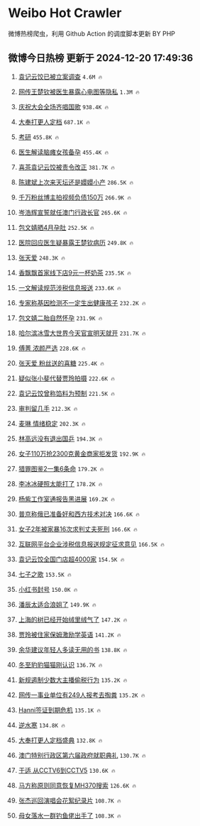 # Weibo Hot Crawler 



微博热榜爬虫，利用 Github Action 的调度脚本更新 BY PHP 


## 微博今日热榜 更新于 2024-12-20 17:49:36 
1. [袁记云饺已被立案调查](https://s.weibo.com/weibo?q=%23%E8%A2%81%E8%AE%B0%E4%BA%91%E9%A5%BA%E5%B7%B2%E8%A2%AB%E7%AB%8B%E6%A1%88%E8%B0%83%E6%9F%A5%23&t=31&band_rank=1&Refer=top) `4.6M 🔥` 

1. [网传王楚钦被医生暴露心电图等隐私](https://s.weibo.com/weibo?q=%23%E7%BD%91%E4%BC%A0%E7%8E%8B%E6%A5%9A%E9%92%A6%E8%A2%AB%E5%8C%BB%E7%94%9F%E6%9A%B4%E9%9C%B2%E5%BF%83%E7%94%B5%E5%9B%BE%E7%AD%89%E9%9A%90%E7%A7%81%23&t=31&band_rank=2&Refer=top) `1.3M 🔥` 

1. [庆祝大会全场齐唱国歌](https://s.weibo.com/weibo?q=%23%E5%BA%86%E7%A5%9D%E5%A4%A7%E4%BC%9A%E5%85%A8%E5%9C%BA%E9%BD%90%E5%94%B1%E5%9B%BD%E6%AD%8C%23&t=31&band_rank=3&Refer=top) `938.4K 🔥` 

1. [大奉打更人定档](https://s.weibo.com/weibo?q=%E5%A4%A7%E5%A5%89%E6%89%93%E6%9B%B4%E4%BA%BA%E5%AE%9A%E6%A1%A3&t=31&band_rank=4&Refer=top) `687.1K 🔥` 

1. [考研](https://s.weibo.com/weibo?q=%E8%80%83%E7%A0%94&t=31&band_rank=5&Refer=top) `455.8K 🔥` 

1. [医生解读脑瘫女孩备孕](https://s.weibo.com/weibo?q=%23%E5%8C%BB%E7%94%9F%E8%A7%A3%E8%AF%BB%E8%84%91%E7%98%AB%E5%A5%B3%E5%AD%A9%E5%A4%87%E5%AD%95%23&t=31&band_rank=6&Refer=top) `455.4K 🔥` 

1. [喜茶袁记云饺被责令改正](https://s.weibo.com/weibo?q=%23%E5%96%9C%E8%8C%B6%E8%A2%81%E8%AE%B0%E4%BA%91%E9%A5%BA%E8%A2%AB%E8%B4%A3%E4%BB%A4%E6%94%B9%E6%AD%A3%23&t=31&band_rank=7&Refer=top) `381.7K 🔥` 

1. [陈建斌上次来天坛还是嬛嬛小产](https://s.weibo.com/weibo?q=%E9%99%88%E5%BB%BA%E6%96%8C%E4%B8%8A%E6%AC%A1%E6%9D%A5%E5%A4%A9%E5%9D%9B%E8%BF%98%E6%98%AF%E5%AC%9B%E5%AC%9B%E5%B0%8F%E4%BA%A7&t=31&band_rank=8&Refer=top) `286.5K 🔥` 

1. [千万粉丝博主拍视频负债150万](https://s.weibo.com/weibo?q=%E5%8D%83%E4%B8%87%E7%B2%89%E4%B8%9D%E5%8D%9A%E4%B8%BB%E6%8B%8D%E8%A7%86%E9%A2%91%E8%B4%9F%E5%80%BA150%E4%B8%87&t=31&band_rank=9&Refer=top) `266.9K 🔥` 

1. [岑浩辉宣誓就任澳门行政长官](https://s.weibo.com/weibo?q=%23%E5%B2%91%E6%B5%A9%E8%BE%89%E5%AE%A3%E8%AA%93%E5%B0%B1%E4%BB%BB%E6%BE%B3%E9%97%A8%E8%A1%8C%E6%94%BF%E9%95%BF%E5%AE%98%23&t=31&band_rank=10&Refer=top) `265.6K 🔥` 

1. [包文婧晒4月孕肚](https://s.weibo.com/weibo?q=%23%E5%8C%85%E6%96%87%E5%A9%A7%E6%99%924%E6%9C%88%E5%AD%95%E8%82%9A%23&t=31&band_rank=11&Refer=top) `252.5K 🔥` 

1. [医院回应医生疑暴露王楚钦病历](https://s.weibo.com/weibo?q=%23%E5%8C%BB%E9%99%A2%E5%9B%9E%E5%BA%94%E5%8C%BB%E7%94%9F%E7%96%91%E6%9A%B4%E9%9C%B2%E7%8E%8B%E6%A5%9A%E9%92%A6%E7%97%85%E5%8E%86%23&t=31&band_rank=12&Refer=top) `249.8K 🔥` 

1. [张天爱](https://s.weibo.com/weibo?q=%E5%BC%A0%E5%A4%A9%E7%88%B1&t=31&band_rank=13&Refer=top) `248.3K 🔥` 

1. [香飘飘首家线下店9元一杯奶茶](https://s.weibo.com/weibo?q=%23%E9%A6%99%E9%A3%98%E9%A3%98%E9%A6%96%E5%AE%B6%E7%BA%BF%E4%B8%8B%E5%BA%979%E5%85%83%E4%B8%80%E6%9D%AF%E5%A5%B6%E8%8C%B6%23&t=31&band_rank=14&Refer=top) `235.5K 🔥` 

1. [一文解读规范涉税信息报送](https://s.weibo.com/weibo?q=%23%E4%B8%80%E6%96%87%E8%A7%A3%E8%AF%BB%E8%A7%84%E8%8C%83%E6%B6%89%E7%A8%8E%E4%BF%A1%E6%81%AF%E6%8A%A5%E9%80%81%23&t=31&band_rank=15&Refer=top) `233.6K 🔥` 

1. [专家称基因检测不一定生出健康孩子](https://s.weibo.com/weibo?q=%23%E4%B8%93%E5%AE%B6%E7%A7%B0%E5%9F%BA%E5%9B%A0%E6%A3%80%E6%B5%8B%E4%B8%8D%E4%B8%80%E5%AE%9A%E7%94%9F%E5%87%BA%E5%81%A5%E5%BA%B7%E5%AD%A9%E5%AD%90%23&t=31&band_rank=16&Refer=top) `232.2K 🔥` 

1. [包文婧二胎自然怀孕](https://s.weibo.com/weibo?q=%23%E5%8C%85%E6%96%87%E5%A9%A7%E4%BA%8C%E8%83%8E%E8%87%AA%E7%84%B6%E6%80%80%E5%AD%95%23&t=31&band_rank=17&Refer=top) `231.9K 🔥` 

1. [哈尔滨冰雪大世界今天官宣明天就开](https://s.weibo.com/weibo?q=%23%E5%93%88%E5%B0%94%E6%BB%A8%E5%86%B0%E9%9B%AA%E5%A4%A7%E4%B8%96%E7%95%8C%E4%BB%8A%E5%A4%A9%E5%AE%98%E5%AE%A3%E6%98%8E%E5%A4%A9%E5%B0%B1%E5%BC%80%23&t=31&band_rank=18&Refer=top) `231.7K 🔥` 

1. [傅菁 浓颜严选](https://s.weibo.com/weibo?q=%E5%82%85%E8%8F%81%20%E6%B5%93%E9%A2%9C%E4%B8%A5%E9%80%89&t=31&band_rank=19&Refer=top) `228.6K 🔥` 

1. [张天爱 粉丝送的喜糖](https://s.weibo.com/weibo?q=%E5%BC%A0%E5%A4%A9%E7%88%B1%20%E7%B2%89%E4%B8%9D%E9%80%81%E7%9A%84%E5%96%9C%E7%B3%96&t=31&band_rank=20&Refer=top) `225.4K 🔥` 

1. [疑似张小斐代替贾玲拍摄](https://s.weibo.com/weibo?q=%E7%96%91%E4%BC%BC%E5%BC%A0%E5%B0%8F%E6%96%90%E4%BB%A3%E6%9B%BF%E8%B4%BE%E7%8E%B2%E6%8B%8D%E6%91%84&t=31&band_rank=21&Refer=top) `222.6K 🔥` 

1. [袁记云饺曾称馅料为预制](https://s.weibo.com/weibo?q=%23%E8%A2%81%E8%AE%B0%E4%BA%91%E9%A5%BA%E6%9B%BE%E7%A7%B0%E9%A6%85%E6%96%99%E4%B8%BA%E9%A2%84%E5%88%B6%23&t=31&band_rank=22&Refer=top) `221.5K 🔥` 

1. [审判留几手](https://s.weibo.com/weibo?q=%E5%AE%A1%E5%88%A4%E7%95%99%E5%87%A0%E6%89%8B&t=31&band_rank=23&Refer=top) `212.3K 🔥` 

1. [麦琳 情绪稳定](https://s.weibo.com/weibo?q=%E9%BA%A6%E7%90%B3%20%E6%83%85%E7%BB%AA%E7%A8%B3%E5%AE%9A&t=31&band_rank=24&Refer=top) `202.3K 🔥` 

1. [林高远没有退出国乒](https://s.weibo.com/weibo?q=%23%E6%9E%97%E9%AB%98%E8%BF%9C%E6%B2%A1%E6%9C%89%E9%80%80%E5%87%BA%E5%9B%BD%E4%B9%92%23&t=31&band_rank=25&Refer=top) `194.3K 🔥` 

1. [女子110万抢2300克黄金商家拒发货](https://s.weibo.com/weibo?q=%23%E5%A5%B3%E5%AD%90110%E4%B8%87%E6%8A%A22300%E5%85%8B%E9%BB%84%E9%87%91%E5%95%86%E5%AE%B6%E6%8B%92%E5%8F%91%E8%B4%A7%23&t=31&band_rank=26&Refer=top) `192.9K 🔥` 

1. [猎罪图鉴2一集6条命](https://s.weibo.com/weibo?q=%E7%8C%8E%E7%BD%AA%E5%9B%BE%E9%89%B42%E4%B8%80%E9%9B%866%E6%9D%A1%E5%91%BD&t=31&band_rank=27&Refer=top) `179.2K 🔥` 

1. [李冰冰硬照太能打了](https://s.weibo.com/weibo?q=%E6%9D%8E%E5%86%B0%E5%86%B0%E7%A1%AC%E7%85%A7%E5%A4%AA%E8%83%BD%E6%89%93%E4%BA%86&t=31&band_rank=28&Refer=top) `178.2K 🔥` 

1. [杨紫工作室通报告黑进展](https://s.weibo.com/weibo?q=%23%E6%9D%A8%E7%B4%AB%E5%B7%A5%E4%BD%9C%E5%AE%A4%E9%80%9A%E6%8A%A5%E5%91%8A%E9%BB%91%E8%BF%9B%E5%B1%95%23&t=31&band_rank=29&Refer=top) `169.2K 🔥` 

1. [普京称俄已准备好和西方技术对决](https://s.weibo.com/weibo?q=%23%E6%99%AE%E4%BA%AC%E7%A7%B0%E4%BF%84%E5%B7%B2%E5%87%86%E5%A4%87%E5%A5%BD%E5%92%8C%E8%A5%BF%E6%96%B9%E6%8A%80%E6%9C%AF%E5%AF%B9%E5%86%B3%23&t=31&band_rank=30&Refer=top) `166.6K 🔥` 

1. [女子2年被家暴16次求判丈夫死刑](https://s.weibo.com/weibo?q=%23%E5%A5%B3%E5%AD%902%E5%B9%B4%E8%A2%AB%E5%AE%B6%E6%9A%B416%E6%AC%A1%E6%B1%82%E5%88%A4%E4%B8%88%E5%A4%AB%E6%AD%BB%E5%88%91%23&t=31&band_rank=31&Refer=top) `166.6K 🔥` 

1. [互联网平台企业涉税信息报送规定征求意见](https://s.weibo.com/weibo?q=%23%E4%BA%92%E8%81%94%E7%BD%91%E5%B9%B3%E5%8F%B0%E4%BC%81%E4%B8%9A%E6%B6%89%E7%A8%8E%E4%BF%A1%E6%81%AF%E6%8A%A5%E9%80%81%E8%A7%84%E5%AE%9A%E5%BE%81%E6%B1%82%E6%84%8F%E8%A7%81%23&t=31&band_rank=32&Refer=top) `166.5K 🔥` 

1. [袁记云饺全国门店超4000家](https://s.weibo.com/weibo?q=%23%E8%A2%81%E8%AE%B0%E4%BA%91%E9%A5%BA%E5%85%A8%E5%9B%BD%E9%97%A8%E5%BA%97%E8%B6%854000%E5%AE%B6%23&t=31&band_rank=33&Refer=top) `154.5K 🔥` 

1. [七子之歌](https://s.weibo.com/weibo?q=%23%E4%B8%83%E5%AD%90%E4%B9%8B%E6%AD%8C%23&t=31&band_rank=34&Refer=top) `153.5K 🔥` 

1. [小红书封号](https://s.weibo.com/weibo?q=%23%E5%B0%8F%E7%BA%A2%E4%B9%A6%E5%B0%81%E5%8F%B7%23&t=31&band_rank=35&Refer=top) `150.0K 🔥` 

1. [潘辰太适合浪姐了](https://s.weibo.com/weibo?q=%E6%BD%98%E8%BE%B0%E5%A4%AA%E9%80%82%E5%90%88%E6%B5%AA%E5%A7%90%E4%BA%86&t=31&band_rank=36&Refer=top) `149.9K 🔥` 

1. [上海的树已经开始绒里绒气了](https://s.weibo.com/weibo?q=%23%E4%B8%8A%E6%B5%B7%E7%9A%84%E6%A0%91%E5%B7%B2%E7%BB%8F%E5%BC%80%E5%A7%8B%E7%BB%92%E9%87%8C%E7%BB%92%E6%B0%94%E4%BA%86%23&t=31&band_rank=37&Refer=top) `147.2K 🔥` 

1. [贾玲被住家保姆激励学英语](https://s.weibo.com/weibo?q=%23%E8%B4%BE%E7%8E%B2%E8%A2%AB%E4%BD%8F%E5%AE%B6%E4%BF%9D%E5%A7%86%E6%BF%80%E5%8A%B1%E5%AD%A6%E8%8B%B1%E8%AF%AD%23&t=31&band_rank=38&Refer=top) `141.2K 🔥` 

1. [余华建议年轻人多读无用的书](https://s.weibo.com/weibo?q=%E4%BD%99%E5%8D%8E%E5%BB%BA%E8%AE%AE%E5%B9%B4%E8%BD%BB%E4%BA%BA%E5%A4%9A%E8%AF%BB%E6%97%A0%E7%94%A8%E7%9A%84%E4%B9%A6&t=31&band_rank=39&Refer=top) `138.8K 🔥` 

1. [冬至豹豹猫猫刚认识](https://s.weibo.com/weibo?q=%E5%86%AC%E8%87%B3%E8%B1%B9%E8%B1%B9%E7%8C%AB%E7%8C%AB%E5%88%9A%E8%AE%A4%E8%AF%86&t=31&band_rank=40&Refer=top) `136.7K 🔥` 

1. [新规遏制少数大主播偷税行为](https://s.weibo.com/weibo?q=%23%E6%96%B0%E8%A7%84%E9%81%8F%E5%88%B6%E5%B0%91%E6%95%B0%E5%A4%A7%E4%B8%BB%E6%92%AD%E5%81%B7%E7%A8%8E%E8%A1%8C%E4%B8%BA%23&t=31&band_rank=41&Refer=top) `135.2K 🔥` 

1. [网传一事业单位有249人报考去掏粪](https://s.weibo.com/weibo?q=%23%E7%BD%91%E4%BC%A0%E4%B8%80%E4%BA%8B%E4%B8%9A%E5%8D%95%E4%BD%8D%E6%9C%89249%E4%BA%BA%E6%8A%A5%E8%80%83%E5%8E%BB%E6%8E%8F%E7%B2%AA%23&t=31&band_rank=42&Refer=top) `135.2K 🔥` 

1. [Hanni签证到期危机](https://s.weibo.com/weibo?q=%23Hanni%E7%AD%BE%E8%AF%81%E5%88%B0%E6%9C%9F%E5%8D%B1%E6%9C%BA%23&t=31&band_rank=43&Refer=top) `135.1K 🔥` 

1. [逆水寒](https://s.weibo.com/weibo?q=%E9%80%86%E6%B0%B4%E5%AF%92&t=31&band_rank=44&Refer=top) `134.8K 🔥` 

1. [大奉打更人定档盛典](https://s.weibo.com/weibo?q=%23%E5%A4%A7%E5%A5%89%E6%89%93%E6%9B%B4%E4%BA%BA%E5%AE%9A%E6%A1%A3%E7%9B%9B%E5%85%B8%23&t=31&band_rank=45&Refer=top) `132.8K 🔥` 

1. [澳门特别行政区第六届政府就职典礼](https://s.weibo.com/weibo?q=%23%E6%BE%B3%E9%97%A8%E7%89%B9%E5%88%AB%E8%A1%8C%E6%94%BF%E5%8C%BA%E7%AC%AC%E5%85%AD%E5%B1%8A%E6%94%BF%E5%BA%9C%E5%B0%B1%E8%81%8C%E5%85%B8%E7%A4%BC%23&t=31&band_rank=46&Refer=top) `130.7K 🔥` 

1. [于适 从CCTV6到CCTV5](https://s.weibo.com/weibo?q=%E4%BA%8E%E9%80%82%20%E4%BB%8ECCTV6%E5%88%B0CCTV5&t=31&band_rank=47&Refer=top) `130.6K 🔥` 

1. [马方称原则同意恢复MH370搜索](https://s.weibo.com/weibo?q=%23%E9%A9%AC%E6%96%B9%E7%A7%B0%E5%8E%9F%E5%88%99%E5%90%8C%E6%84%8F%E6%81%A2%E5%A4%8DMH370%E6%90%9C%E7%B4%A2%23&t=31&band_rank=48&Refer=top) `126.6K 🔥` 

1. [张杰巡回演唱会花絮纪录片](https://s.weibo.com/weibo?q=%23%E5%BC%A0%E6%9D%B0%E5%B7%A1%E5%9B%9E%E6%BC%94%E5%94%B1%E4%BC%9A%E8%8A%B1%E7%B5%AE%E7%BA%AA%E5%BD%95%E7%89%87%23&t=31&band_rank=49&Refer=top) `108.7K 🔥` 

1. [母女落水一群钓鱼佬出手了](https://s.weibo.com/weibo?q=%23%E6%AF%8D%E5%A5%B3%E8%90%BD%E6%B0%B4%E4%B8%80%E7%BE%A4%E9%92%93%E9%B1%BC%E4%BD%AC%E5%87%BA%E6%89%8B%E4%BA%86%23&t=31&band_rank=50&Refer=top) `108.3K 🔥` 

